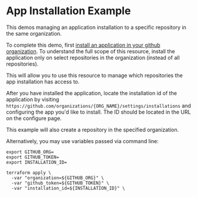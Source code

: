 # App Installation Example

This demos managing an application installation to a specific repository
in the same organization.

To complete this demo, first [install an application in your
github organization](https://docs.github.com/en/github/customizing-your-github-workflow/installing-an-app-in-your-organization). To understand the full scope of this
resource, install the application only on select repositories in the organization
(instead of all repositories).

This will allow you to use this resource to manage which repositories
the app installation has access to.

After you have installed the application, locate the installation id of the
application by visiting `https://github.com/organizations/{ORG_NAME}/settings/installations`
and configuring the app you'd like to install.
The ID should be located in the URL on the configure page.

This example will also create a repository in the specified organization.

Alternatively, you may use variables passed via command line:

```console
export GITHUB_ORG=
export GITHUB_TOKEN=
export INSTALLATION_ID=
```

```console
terraform apply \
  -var "organization=${GITHUB_ORG}" \
  -var "github_token=${GITHUB_TOKEN}" \
  -var "installation_id=${INSTALLATION_ID}" \
```
